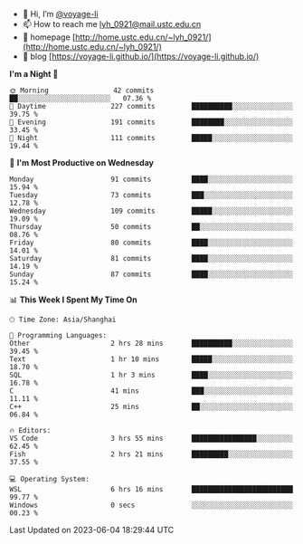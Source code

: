 - 👋 Hi, I’m [@voyage-li](https://github.com/voyage-li/)
- 📫 How to reach me [lyh_0921@mail.ustc.edu.cn](mailto:lyh_0921@mail.ustc.edu.cn)
- 👯 homepage [http://home.ustc.edu.cn/~lyh_0921/](http://home.ustc.edu.cn/~lyh_0921/)
- 🥤 blog [https://voyage-li.github.io/](https://voyage-li.github.io/)

<!--START_SECTION:waka-->
**I'm a Night 🦉** 

```text
🌞 Morning                42 commits          ██░░░░░░░░░░░░░░░░░░░░░░░   07.36 % 
🌆 Daytime                227 commits         ██████████░░░░░░░░░░░░░░░   39.75 % 
🌃 Evening                191 commits         ████████░░░░░░░░░░░░░░░░░   33.45 % 
🌙 Night                  111 commits         █████░░░░░░░░░░░░░░░░░░░░   19.44 % 
```
📅 **I'm Most Productive on Wednesday** 

```text
Monday                   91 commits          ████░░░░░░░░░░░░░░░░░░░░░   15.94 % 
Tuesday                  73 commits          ███░░░░░░░░░░░░░░░░░░░░░░   12.78 % 
Wednesday                109 commits         █████░░░░░░░░░░░░░░░░░░░░   19.09 % 
Thursday                 50 commits          ██░░░░░░░░░░░░░░░░░░░░░░░   08.76 % 
Friday                   80 commits          ████░░░░░░░░░░░░░░░░░░░░░   14.01 % 
Saturday                 81 commits          ████░░░░░░░░░░░░░░░░░░░░░   14.19 % 
Sunday                   87 commits          ████░░░░░░░░░░░░░░░░░░░░░   15.24 % 
```


📊 **This Week I Spent My Time On** 

```text
🕑︎ Time Zone: Asia/Shanghai

💬 Programming Languages: 
Other                    2 hrs 28 mins       ██████████░░░░░░░░░░░░░░░   39.45 % 
Text                     1 hr 10 mins        █████░░░░░░░░░░░░░░░░░░░░   18.70 % 
SQL                      1 hr 3 mins         ████░░░░░░░░░░░░░░░░░░░░░   16.78 % 
C                        41 mins             ███░░░░░░░░░░░░░░░░░░░░░░   11.11 % 
C++                      25 mins             ██░░░░░░░░░░░░░░░░░░░░░░░   06.84 % 

🔥 Editors: 
VS Code                  3 hrs 55 mins       ████████████████░░░░░░░░░   62.45 % 
Fish                     2 hrs 21 mins       █████████░░░░░░░░░░░░░░░░   37.55 % 

💻 Operating System: 
WSL                      6 hrs 16 mins       █████████████████████████   99.77 % 
Windows                  0 secs              ░░░░░░░░░░░░░░░░░░░░░░░░░   00.23 % 
```


 Last Updated on 2023-06-04 18:29:44 UTC
<!--END_SECTION:waka-->